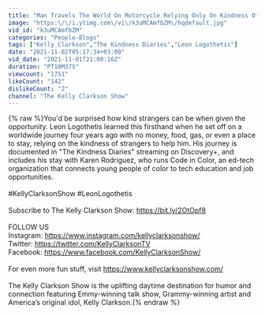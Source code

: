 ```yaml
---
title: "Man Travels The World On Motorcycle Relying Only On Kindness Of Strangers"
image: "https:\/\/i.ytimg.com\/vi\/k3uMCAmfbZM\/hqdefault.jpg"
vid_id: "k3uMCAmfbZM"
categories: "People-Blogs"
tags: ["Kelly Clarkson","The Kindness Diaries","Leon Logothetis"]
date: "2021-11-02T05:17:34+03:00"
vid_date: "2021-11-01T21:00:16Z"
duration: "PT10M37S"
viewcount: "1751"
likeCount: "142"
dislikeCount: "2"
channel: "The Kelly Clarkson Show"
---
```

{% raw %}You'd be surprised how kind strangers can be when given the opportunity. Leon Logothetis learned this firsthand when he set off on a worldwide journey four years ago with no money, food, gas, or even a place to stay, relying on the kindness of strangers to help him. His journey is documented in &quot;The Kindness Diaries&quot; streaming on Discovery+, and includes his stay with Karen Rodriguez, who runs Code in Color, an ed-tech organization that connects young people of color to tech education and job opportunities.<br /><br />#KellyClarksonShow #LeonLogothetis<br /><br />Subscribe to The Kelly Clarkson Show: <a rel="nofollow" target="blank" href="https://bit.ly/2OtOpf8">https://bit.ly/2OtOpf8</a><br /> <br />FOLLOW US<br />Instagram: <a rel="nofollow" target="blank" href="https://www.instagram.com/kellyclarksonshow/">https://www.instagram.com/kellyclarksonshow/</a><br />Twitter: <a rel="nofollow" target="blank" href="https://twitter.com/KellyClarksonTV">https://twitter.com/KellyClarksonTV</a> <br />Facebook: <a rel="nofollow" target="blank" href="https://www.facebook.com/KellyClarksonShow/">https://www.facebook.com/KellyClarksonShow/</a><br /> <br />For even more fun stuff, visit <a rel="nofollow" target="blank" href="https://www.kellyclarksonshow.com/">https://www.kellyclarksonshow.com/</a><br /> <br />The Kelly Clarkson Show is the uplifting daytime destination for humor and connection featuring Emmy-winning talk show, Grammy-winning artist and America’s original idol, Kelly Clarkson.{% endraw %}
